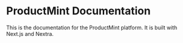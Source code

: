 # ProductMint Documentation

This is the documentation for the ProductMint platform. It is built with Next.js and Nextra.
